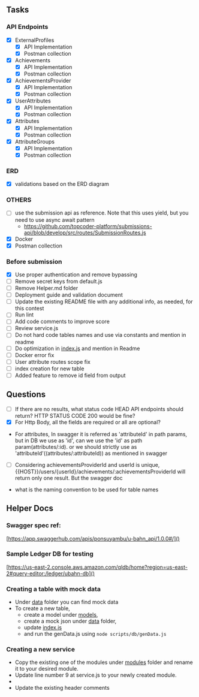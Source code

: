 ## Tasks
### API Endpoints
- [X] ExternalProfiles
    - [X] API Implementation
    - [X] Postman collection
- [X] Achievements
    - [X] API Implementation
    - [X] Postman collection
- [X] AchievementsProvider
    - [X] API Implementation
    - [X] Postman collection
- [X] UserAttributes
    - [X] API Implementation
    - [X] Postman collection
- [X] Attributes
    - [X] API Implementation
    - [X] Postman collection
- [X] AttributeGroups
    - [X] API Implementation
    - [X] Postman collection

### ERD
- [X] validations based on the ERD diagram

### OTHERS
- [ ] use the submission api as reference. Note that this uses yield, 
but you need to use async await pattern
    - https://github.com/topcoder-platform/submissions-api/blob/develop/src/routes/SubmissionRoutes.js
- [X] Docker
- [X] Postman collection

### Before submission
- [X] Use proper authentication and remove bypassing
- [ ] Remove secret keys from default.js
- [ ] Remove Helper.md folder
- [ ] Deployment guide and validation document
- [ ] Update the existing README file with any additional info, as needed, for this contest
- [ ] Run lint
- [ ] Add code comments to improve score
- [ ] Review service.js
- [ ] Do not hard code tables names and use via constants and mention in readme
- [ ] Do optimization in [index.js](src/models/index.js) and mention in Readme
- [ ] Docker error fix
- [ ] User attribute routes scope fix
- [ ] index creation for new table
- [ ] Added feature to remove id field from output

## Questions
- [ ] If there are no results, what status code HEAD API endpoints should return? 
HTTP STATUS CODE 200 would be fine?
- [X] For Http Body, all the fields are required or all are optional?
- For attributes, In swagger it is referred as 'attributeId' in path params, but in DB we use
as 'id', can we use the 'id' as path param(attributes/:id). or we should strictly use as 'attributeId'((attributes/:attributeId))
as mentioned in swagger
- [ ] Considering achievementsProviderId and userId is unique, 
{{HOST}}/users/{userId}/achievements/:achievementsProviderId will return only one result. But the swagger doc
- what is the naming convention to be used for table names
## Helper Docs

### Swagger spec ref:
[https://app.swaggerhub.com/apis/ponsuyambu/u-bahn_api/1.0.0#/]()

### Sample Ledger DB for testing
[https://us-east-2.console.aws.amazon.com/qldb/home?region=us-east-2#query-editor:/ledger/ubahn-db]()

### Creating a table with mock data
* Under [data](scripts/db/data) folder you can find mock data
* To create a new table, 
    - create a model under [models](src/models), 
    - create a mock json under [data](scripts/db/data) folder, 
    - update [index.js](src/models/index.js) 
    - and run the genData.js using ```node scripts/db/genData.js```
### Creating a new service
- Copy the existing one of the modules under [modules](src/modules) folder
 and rename it to your desired module.
- Update line number 9 at service.js to your newly created module.
- 
- Update the existing header comments


